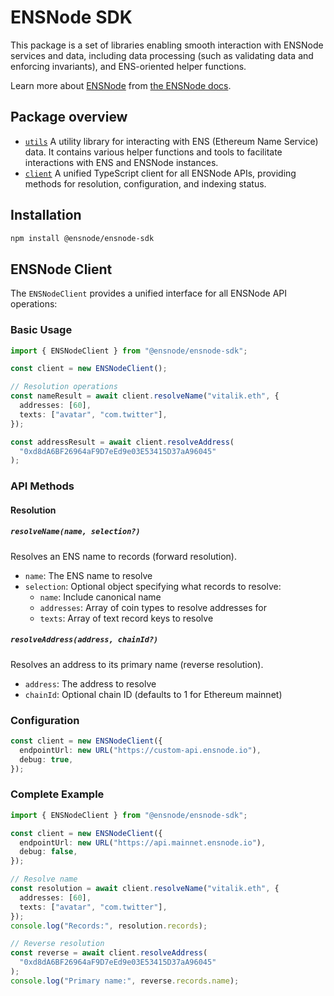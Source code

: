 # ENSNode SDK

This package is a set of libraries enabling smooth interaction with ENSNode services and data, including data processing (such as validating data and enforcing invariants), and ENS-oriented helper functions.

Learn more about [ENSNode](https://ensnode.io/) from [the ENSNode docs](https://ensnode.io/docs/).

## Package overview

- [`utils`](utils) A utility library for interacting with ENS (Ethereum Name Service) data. It contains various helper functions and tools to facilitate interactions with ENS and ENSNode instances.
- [`client`](src/client.ts) A unified TypeScript client for all ENSNode APIs, providing methods for resolution, configuration, and indexing status.

## Installation

```bash
npm install @ensnode/ensnode-sdk
```

## ENSNode Client

The `ENSNodeClient` provides a unified interface for all ENSNode API operations:

### Basic Usage

```typescript
import { ENSNodeClient } from "@ensnode/ensnode-sdk";

const client = new ENSNodeClient();

// Resolution operations
const nameResult = await client.resolveName("vitalik.eth", {
  addresses: [60],
  texts: ["avatar", "com.twitter"],
});

const addressResult = await client.resolveAddress(
  "0xd8dA6BF26964aF9D7eEd9e03E53415D37aA96045"
);
```

### API Methods

#### Resolution

##### `resolveName(name, selection?)`

Resolves an ENS name to records (forward resolution).

- `name`: The ENS name to resolve
- `selection`: Optional object specifying what records to resolve:
  - `name`: Include canonical name
  - `addresses`: Array of coin types to resolve addresses for
  - `texts`: Array of text record keys to resolve

##### `resolveAddress(address, chainId?)`

Resolves an address to its primary name (reverse resolution).

- `address`: The address to resolve
- `chainId`: Optional chain ID (defaults to 1 for Ethereum mainnet)

### Configuration

```typescript
const client = new ENSNodeClient({
  endpointUrl: new URL("https://custom-api.ensnode.io"),
  debug: true,
});
```

### Complete Example

```typescript
import { ENSNodeClient } from "@ensnode/ensnode-sdk";

const client = new ENSNodeClient({
  endpointUrl: new URL("https://api.mainnet.ensnode.io"),
  debug: false,
});

// Resolve name
const resolution = await client.resolveName("vitalik.eth", {
  addresses: [60],
  texts: ["avatar", "com.twitter"],
});
console.log("Records:", resolution.records);

// Reverse resolution
const reverse = await client.resolveAddress(
  "0xd8dA6BF26964aF9D7eEd9e03E53415D37aA96045"
);
console.log("Primary name:", reverse.records.name);
```
